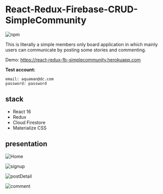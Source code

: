 # React-Redux-Firebase-CRUD-SimpleCommunity
![npm](https://img.shields.io/badge/npm-v5.6.0-blue.svg)

This is literally a simple members only board application in which mainly users can communicate by posting some stories and commenting.

Demo: https://react-redux-fb-simplecommunity.herokuapp.com

**Test account:**
```
email: aquaman@dc.com
password: password
```

## stack
* React 16
* Redux
* Cloud Firestore
* Materialize CSS

## presentation
![Home](../public/images/sc1.png)

![signup](../public/images/sc2.png)

![postDetail](../public/images/sc3.png)

![comment](../public/images/sc4.png)

